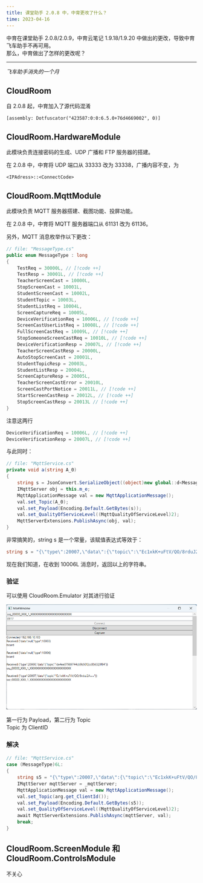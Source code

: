 ```yaml
---
title: 课堂助手 2.0.8 中，中育更改了什么？
time: 2023-04-16
---
```


中育在课堂助手 2.0.8/2.0.9，中育云笔记 1.9.18/1.9.20 中做出的更改，导致中育飞车助手不再可用。  
那么，中育做出了怎样的更改呢？

---

_飞车助手消失的一个月_

## CloudRoom

自 2.0.8 起，中育加入了源代码混淆

```
[assembly: Dotfuscator("423587:0:0:6.5.0+76d4669002", 0)]
```

## CloudRoom.HardwareModule

此模块负责连接密码的生成、UDP 广播和 FTP 服务器的搭建。

在 2.0.8 中，中育将 UDP 端口从 33333 改为 33338，广播内容不变，为

```
<IPAdress>::<ConnectCode>
```

## CloudRoom.MqttModule

此模块负责 MQTT 服务器搭建、截图功能、投屏功能。

在 2.0.8 中，中育将 MQTT 服务器端口从 61131 改为 61136。

另外，MQTT 消息枚举作以下更改：

```csharp
// file: "MessageType.cs"
public enum MessageType : long
{
	TestReq = 30000L, // [!code ++]
	TestResp = 30001L, // [!code ++]
	TeacherScreenCast = 10000L,
	StopScreenCast = 10001L,
	StudentScreenCast = 10002L,
	StudentTopic = 10003L,
	StudentListReq = 10004L,
	ScreenCaptureReq = 10005L,
	DeviceVerificationReq = 10006L, // [!code ++]
	ScreenCastUserListReq = 10008L, // [!code ++]
	FullScreenCastReq = 10009L, // [!code ++]
	StopSomeoneScreenCastReq = 10010L, // [!code ++]
	DeviceVerificationResp = 20007L, // [!code ++]
	TeacherScreenCastResp = 20000L,
	AutoStopScreenCast = 20001L,
	StudentTopicResp = 20003L,
	StudentListResp = 20004L,
	ScreenCaptureResp = 20005L,
	TeacherScreenCastError = 20010L,
	ScreenCastPortNotice = 20011L, // [!code ++]
	StartScreenCastResp = 20012L, // [!code ++]
	StopScreenCastResp = 20013L // [!code ++]
}
```

注意这两行

```csharp
DeviceVerificationReq = 10006L, // [!code ++]
DeviceVerificationResp = 20007L, // [!code ++]
```

与此同时：

```csharp
// file: "MqttService.cs"
private void a(string A_0)
{
	string s = JsonConvert.SerializeObject((object)new global::d<MessageType, global::f<string>>(MessageType.DeviceVerificationResp, new global::f<string>(AesEncrypt(this.o, this.n))));
	IMqttServer obj = this.m_e;
	MqttApplicationMessage val = new MqttApplicationMessage();
	val.set_Topic(A_0);
	val.set_Payload(Encoding.Default.GetBytes(s));
	val.set_QualityOfServiceLevel((MqttQualityOfServiceLevel)2);
	MqttServerExtensions.PublishAsync(obj, val);
}
```

非常搞笑的，string s 是一个常量，该赋值表达式等效于：

```csharp
string s = "{\"type\":20007,\"data\":{\"topic\":\"Ec1xkK+uFtV/QO/8rduJ2A==\"}}";
```

现在我们知道，在收到 10006L 消息时，返回以上的字符串。

### 验证

可以使用 CloudRoom.Emulator 对其进行验证

![alt Emulator](/assets/img/blog/what-changed-2.0.8/emulator.png)

第一行为 Payload，第二行为 Topic  
Topic 为 ClientID

### 解决

```csharp
// file: "MqttService.cs"
case (MessageType)6L:
{
	string s5 = "{\"type\":20007,\"data\":{\"topic\":\"Ec1xkK+uFtV/QO/8rduJ2A==\"}}";
	IMqttServer mqttServer = _mqttServer;
	MqttApplicationMessage val = new MqttApplicationMessage();
	val.set_Topic(arg.get_ClientId());
	val.set_Payload(Encoding.Default.GetBytes(s5));
	val.set_QualityOfServiceLevel((MqttQualityOfServiceLevel)2);
	await MqttServerExtensions.PublishAsync(mqttServer, val);
	break;
}
```

## CloudRoom.ScreenModule 和 CloudRoom.ControlsModule

不关心
